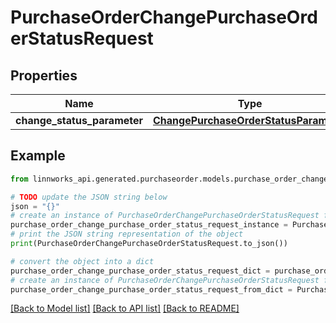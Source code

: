 # PurchaseOrderChangePurchaseOrderStatusRequest


## Properties

Name | Type | Description | Notes
------------ | ------------- | ------------- | -------------
**change_status_parameter** | [**ChangePurchaseOrderStatusParameter**](ChangePurchaseOrderStatusParameter.md) |  | [optional] 

## Example

```python
from linnworks_api.generated.purchaseorder.models.purchase_order_change_purchase_order_status_request import PurchaseOrderChangePurchaseOrderStatusRequest

# TODO update the JSON string below
json = "{}"
# create an instance of PurchaseOrderChangePurchaseOrderStatusRequest from a JSON string
purchase_order_change_purchase_order_status_request_instance = PurchaseOrderChangePurchaseOrderStatusRequest.from_json(json)
# print the JSON string representation of the object
print(PurchaseOrderChangePurchaseOrderStatusRequest.to_json())

# convert the object into a dict
purchase_order_change_purchase_order_status_request_dict = purchase_order_change_purchase_order_status_request_instance.to_dict()
# create an instance of PurchaseOrderChangePurchaseOrderStatusRequest from a dict
purchase_order_change_purchase_order_status_request_from_dict = PurchaseOrderChangePurchaseOrderStatusRequest.from_dict(purchase_order_change_purchase_order_status_request_dict)
```
[[Back to Model list]](../README.md#documentation-for-models) [[Back to API list]](../README.md#documentation-for-api-endpoints) [[Back to README]](../README.md)


